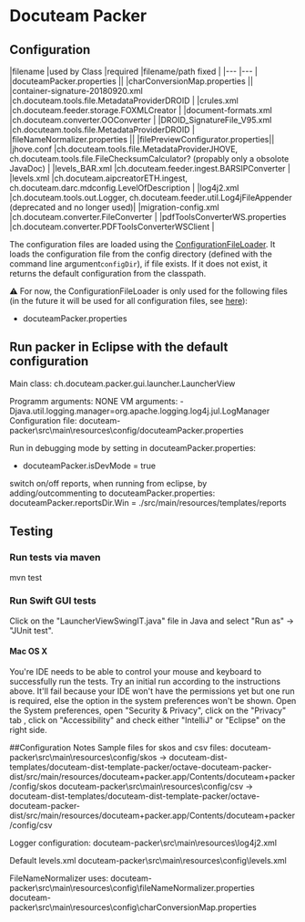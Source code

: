 # Docuteam Packer

## Configuration

|filename                          |used by Class |required |filename/path fixed |
|---                               |--- |
|docuteamPacker.properties         ||
|charConversionMap.properties      ||
|container-signature-20180920.xml  |ch.docuteam.tools.file.MetadataProviderDROID |
|crules.xml                        |ch.docuteam.feeder.storage.FOXMLCreator |
|document-formats.xml              |ch.docuteam.converter.OOConverter |
|DROID_SignatureFile_V95.xml       |ch.docuteam.tools.file.MetadataProviderDROID |
|fileNameNormalizer.properties     ||
|filePreviewConfigurator.properties||
|jhove.conf                        |ch.docuteam.tools.file.MetadataProviderJHOVE, ch.docuteam.tools.file.FileChecksumCalculator? (propably only a obsolote JavaDoc) |
|levels_BAR.xml                    |ch.docuteam.feeder.ingest.BARSIPConverter |
|levels.xml                        |ch.docuteam.aipcreatorETH.ingest, ch.docuteam.darc.mdconfig.LevelOfDescription |
|log4j2.xml                        |ch.docuteam.tools.out.Logger, ch.docuteam.feeder.util.Log4jFileAppender (deprecated and no longer used)|
|migration-config.xml              |ch.docuteam.converter.FileConverter |
|pdfToolsConverterWS.properties    |ch.docuteam.converter.PDFToolsConverterWSClient |

The configuration files are loaded using the
[ConfigurationFileLoader](https://bitbucket.org/docuteam/cosmos/src/master/docuteam-tools/src/main/java/ch/docuteam/tools/file/ConfigurationFileLoader.java).
It loads the configuration file from the config directory (defined with the
command line argument`configDir`), if file exists. If it does not exist, it
returns the default configuration from the classpath.

:warning: For now, the ConfigurationFileLoader is only used for the following
files (in the future it will be used for all configuration files, see [here](https://docuteam.atlassian.net/browse/COSMOS-479)):
* docuteamPacker.properties

## Run packer in Eclipse with the default configuration

Main class: ch.docuteam.packer.gui.launcher.LauncherView

Programm arguments: NONE
VM arguments: -Djava.util.logging.manager=org.apache.logging.log4j.jul.LogManager
Configuration file: docuteam-packer\src\main\resources\config/docuteamPacker.properties

Run in debugging mode by setting in docuteamPacker.properties:
- docuteamPacker.isDevMode = true

switch on/off reports, when running from eclipse, by adding/outcommenting to docuteamPacker.properties:
docuteamPacker.reportsDir.Win = ./src/main/resources/templates/reports


## Testing

### Run tests via maven
mvn test

### Run Swift GUI tests
Click on the "LauncherViewSwingIT.java" file in Java and select "Run as" -> "JUnit test".

#### Mac OS X

You're IDE needs to be able to control your mouse and keyboard to successfully run the tests. Try an initial run according to the instructions
above. It'll fail because your IDE won't have the permissions yet but one run is required, else the option in the system preferences won't
be shown. Open the System preferences, open "Security & Privacy", click on the "Privacy" tab , click on "Accessibility" and check either
"IntelliJ" or "Eclipse" on the right side.

##Configuration Notes
Sample files for skos and csv files:
docuteam-packer\src\main\resources\config/skos -> docuteam-dist-templates/docuteam-dist-template-packer/octave-docuteam-packer-dist/src/main/resources/docuteam+packer.app/Contents/docuteam+packer/config/skos
docuteam-packer\src\main\resources\config/csv -> docuteam-dist-templates/docuteam-dist-template-packer/octave-docuteam-packer-dist/src/main/resources/docuteam+packer.app/Contents/docuteam+packer/config/csv

Logger configuration:
docuteam-packer\src\main\resources\log4j2.xml

Default levels.xml
docuteam-packer\src\main\resources\config\levels.xml

FileNameNormalizer uses:
docuteam-packer\src\main\resources\config\fileNameNormalizer.properties
docuteam-packer\src\main\resources\config\charConversionMap.properties